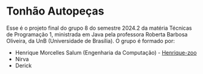 # Tonhão Autopeças
Esse é o projeto final do grupo 8 do semestre 2024.2 da matéria Técnicas de Programação 1, ministrada em Java pela professora Roberta Barbosa Oliveira, da UnB (Universidade de Brasília).
O grupo é formado por:
- Henrique Morcelles Salum (Engenharia da Computação) - [Henrique-zoo](https://github.com/Henrique-zoo)
- Nirva
- Derick
